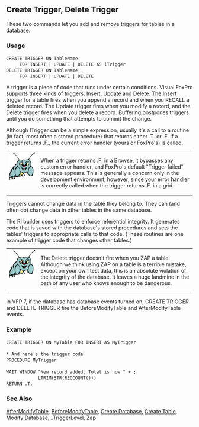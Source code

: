 ## Create Trigger, Delete Trigger

These two commands let you add and remove triggers for tables in a database.

### Usage

```foxpro
CREATE TRIGGER ON TableName
     FOR INSERT | UPDATE | DELETE AS lTrigger
DELETE TRIGGER ON TableName
     FOR INSERT | UPDATE | DELETE
```

A trigger is a piece of code that runs under certain conditions. Visual FoxPro supports three kinds of triggers: Insert, Update and Delete. The Insert trigger for a table fires when you append a record and when you RECALL a deleted record. The Update trigger fires when you modify a record, and the Delete trigger fires when you delete a record. Buffering postpones triggers until you do something that attempts to commit the change.

Although lTrigger can be a simple expression, usually it's a call to a routine (in fact, most often a stored procedure) that returns either .T. or .F. If a trigger returns .F., the current error handler (yours or FoxPro's) is called.

<table border=0 cellspacing=0 cellpadding=0 width=100%>
<tr>
  <td width=17% valign=top>
<img width=95 height=77 src="bug.gif"></p>
  </td>
  <td width=83%>
  <p>When a trigger returns .F. in a Browse, it bypasses any custom error handler, and FoxPro's default &quot;Trigger failed&quot; message appears. This is generally a concern only in the development environment, however, since your error handler is correctly called when the trigger returns .F. in a grid.</p>
  </td>
 </tr>
</table>

Triggers cannot change data in the table they belong to. They can (and often do) change data in other tables in the same database. 

The RI builder uses triggers to enforce referential integrity. It generates code that is saved with the database's stored procedures and sets the tables' triggers to appropriate calls to that code. (These routines are one example of trigger code that changes other tables.)

<table border=0 cellspacing=0 cellpadding=0 width=100%>
<tr>
  <td width=17% valign=top>
<img width=95 height=78 src="bug.gif"></p>
  </td>
  <td width=83%>
  <p>The Delete trigger doesn't fire when you ZAP a table. Although we think using ZAP on a table is a terrible mistake, except on your own test data, this is an absolute violation of the integrity of the database. It leaves a huge landmine in the path of any user who knows enough to be dangerous.</p>
  </td>
 </tr>
</table>

In VFP 7, if the database has database events turned on, CREATE TRIGGER and DELETE TRIGGER fire the BeforeModifyTable and AfterModifyTable events.

### Example

```foxpro
CREATE TRIGGER ON MyTable FOR INSERT AS MyTrigger

* And here's the trigger code
PROCEDURE MyTrigger

WAIT WINDOW "New record added. Total is now " + ;
            LTRIM(STR(RECCOUNT()))
RETURN .T.
```
### See Also

[AfterModifyTable](s4g849.md), [BeforeModifyTable](s4g849.md), [Create Database](s4g315.md), [Create Table](s4g071.md), [Modify Database](s4g320.md), [_TriggerLevel](s4g635.md), [Zap](s4g096.md)